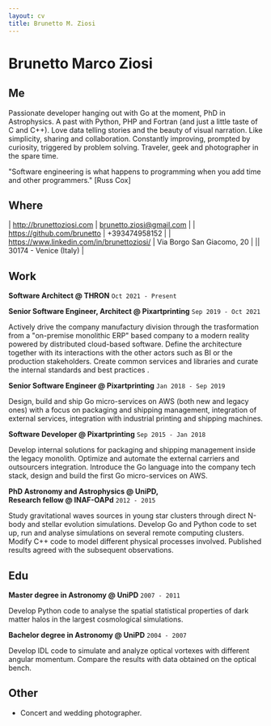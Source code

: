 ```yaml
---
layout: cv
title: Brunetto M. Ziosi
---
```

# Brunetto Marco Ziosi
## Me
                                        
Passionate developer hanging out with Go at the moment, PhD in Astrophysics. A past with Python, PHP and Fortran (and just a little taste of C and C++). Love data telling stories and the beauty of visual narration. Like simplicity, sharing and collaboration. Constantly improving, prompted by curiosity, triggered by problem solving. 
Traveler, geek and photographer in the spare time.

"Software engineering is what happens to programming when you add time and other programmers." [Russ Cox]

## Where
    
| <a href="http://brunettoziosi.com"><i class="fas fa-code"></i> http://brunettoziosi.com</a> | <a href="mailto:brunetto.ziosi@gmail.com"><i class="fas fa-envelope"></i> brunetto.ziosi@gmail.com</a> |
| <a href="https://github.com/brunetto"><i class="fab fa-github"></i> https://github.com/brunetto</a> | <i class="fa fa-phone" aria-hidden="true"></i> +393474958152 |
| <a href="https://www.linkedin.com/in/brunettoziosi/"><i class="fab fa-linkedin-in"></i> https://www.linkedin.com/in/brunettoziosi/</a> | <i class="fa fa-map-marker" aria-hidden="true"></i> Via Borgo San Giacomo, 20 |
|| 30174 - Venice (Italy) |

## Work

**Software Architect @ THRON** `Oct 2021 - Present`

**Senior Software Engineer, Architect @ Pixartprinting** `Sep 2019 - Oct 2021`

Actively drive the company manufactury division through the trasformation from a "on-premise monolithic ERP" based company to a modern reality powered by distributed cloud-based software.
Define the architecture <!-- of the current and future manufacturing software as a whole,--> together with its interactions with the other actors such as BI or the production stakeholders.
Create <!-- the --> common services and libraries <!-- that make up the foundation of the cloud manufacturing applications.--> and 
curate the internal standards and best practices <!--, provide tools and libraries for the common tasks enabling rapid and safe development of new applications-->.
<!-- Imagine, design and build entire new production lines from scratch, completely cloud-based, in matter of weeks.-->
<!--Reference for the up-to-date knowledge of the language of choice (Go) inside the company.-->

**Senior Software Engineer @ Pixartprinting** `Jan 2018 - Sep 2019`

Design, build and ship Go micro-services on AWS (both new and legacy ones) with a focus on packaging and shipping management, integration of external services, integration with industrial printing and shipping machines.

**Software Developer @ Pixartprinting** `Sep 2015 - Jan 2018`

Develop internal solutions for packaging and shipping management inside the <!--PHP/AJAX/MySQL -->legacy <!--ERP--> monolith.
Optimize and automate the external carriers and outsourcers integration.
Introduce the Go language into the company tech stack, design and build the first Go micro-services on AWS.   

**PhD Astronomy and Astrophysics @ UniPD,<br/>Research fellow @ INAF-OAPd** `2012 - 2015`

Study gravitational waves sources in young star clusters through direct N-body and stellar evolution simulations. Develop Go and Python code to set up, run and analyse simulations on several remote computing clusters. Modify C++ code to model different physical processes involved. Published results agreed with the subsequent observations.





## Edu

**Master degree in Astronomy @ UniPD** `2007 - 2011`

Develop Python code to analyse the spatial statistical properties of dark matter halos in the largest cosmological simulations.
                                   
**Bachelor degree in Astronomy @ UniPD** `2004 - 2007`

Develop IDL code to simulate and analyze optical vortexes with different angular momentum. Compare the results with data obtained on the optical bench.

## Other

<!--
Photography &#8226; Travelling &#8226; Trekking &#8226; Diving &#8226; Volunteering.   
Pro-bono photographer at a local cultural association.
-->

* <i class="fas fa-camera"></i> Concert and wedding photographer.
